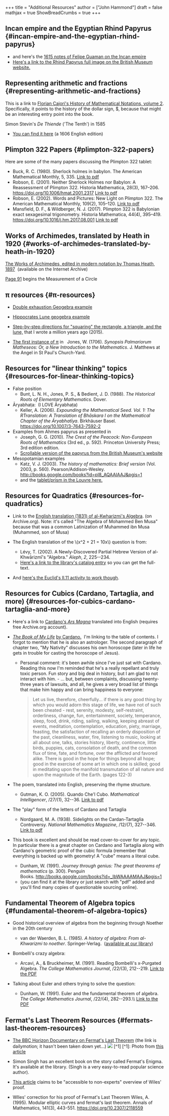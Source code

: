 +++
title = "Additional Resources"
author = ["John Hammond"]
draft = false
mathjax = true
ShowBreadCrumbs = true
+++

## Incan empire and the Egyptian Rhind Papyrus {#incan-empire-and-the-egyptian-rhind-papyrus}

-   and here's the [1615 notes of Felipe Guaman on the Incan empire](http://www5.kb.dk/permalink/2006/poma/356/en/image/?open=idm45693536739296)
-   [Here's a link to the Rhind Papyrus full image on the British Museum website.](https://www.britishmuseum.org/collection/object/Y_EA10058)


## Representing arithmetic and fractions {#representing-arithmetic-and-fractions}

This is a link to [Florian Cajori's History of Mathematical Notations, volume 2](https://archive.org/details/b29980343_0002/page/14/mode/2up). Specifically, it points to the history of the dollar sign, $, because that might be an interesting entry point into the book.

Simon Stevin's  _De Thiende_ ('The Tenth') in 1585

-   [You can find it here](https://books.google.com/books?id=aVdIAQAAMAAJ&pg=PA9&ci=99%252C363%252C407%252C298&source=bookclip#v=onepage&q&f=false) (a 1606 English edition)


## Plimpton 322 Papers {#plimpton-322-papers}

Here are some of the many papers discussing the Plimpton 322 tablet:

-   Buck, R. C. (1980). Sherlock holmes in babylon. The American Mathematical Monthly, 5, 335.
    [Link to pdf](/history/Buck1980.pdf)
-   Robson, E. (2001). Neither Sherlock Holmes nor Babylon: A Reassessment of Plimpton 322. Historia Mathematica, 28(3), 167–206. <https://doi.org/10.1006/hmat.2001.2317>
    [Link to pdf](/history/Robson2001.pdf)
-   Robson, E. (2002). Words and Pictures: New Light on Plimpton 322. The American Mathematical Monthly, 109(2), 105–120.
    [Link to pdf](/history/Robson2002.pdf)
-   Mansfield, D. F., &amp; Wildberger, N. J. (2017). Plimpton 322 is Babylonian exact sexagesimal trigonometry. Historia Mathematica, 44(4), 395–419. <https://doi.org/10.1016/j.hm.2017.08.001>
    [Link to pdf](/history/Mansfield2017.pdf)


## Works of Archimedes, translated by Heath in 1920 {#works-of-archimedes-translated-by-heath-in-1920}

[The Works of Archimedes, edited in modern notation by Thomas Heath, 1897](<https://archive.org/details/worksofarchimede00arch>)  (available on the Internet Archive)

[Page 91](<https://archive.org/details/worksofarchimede00arch/page/90/mode/2up>) begins the <span class="underline">Measurement of a Circle</span>


## π resources {#π-resources}

-   [Double exhaustion Geogebra
    example](https://www.geogebra.org/m/mxkvaf2w)

-   [Hippocrates Lune geogebra example](https://www.geogebra.org/m/pFrBKxbu)

-   [Step-by-step directions for "squaring" the rectangle, a triangle, and the lune,](https://docs.google.com/document/d/1DS22Sq61KAGp8Mz-zDs7b47wJPOKwmamxMecYRFtZbg/edit#heading=h.c4qr87x5w9ij)
    that I wrote a million years ago (2015).

-   [The first instance of π](https://archive.org/details/SynopsisPalmariorumMatheseosOrANewIntroductionToTheMathematics/page/n261/mode/2up) in   Jones, W. (1706). _Synopsis Palmariorum
    Matheseos: Or, a New Introduction to the Mathematics_. J. Matthews at
    the Angel in St Paul's Church-Yard.


## Resources for "linear thinking" topics {#resources-for-linear-thinking-topics}

-   False position
    -   Bunt, L. N. H., Jones, P. S., &amp; Bedient, J. D. (1988). _The
        Historical Roots of Elementary Mathematics_. Dover.
-   Āryabhaṭa:  (I LOVE Āryabhaṭa)
    -   Keller, A. (2006). _Expounding the Mathematical Seed. Vol. 1: The
        RTranslation: A Translation of Bhāskara I on the Mathematical
        Chapter of the Āryabhatīya_. Birkhäuser Basel.
        <https://doi.org/10.1007/3-7643-7592-2>
-   Examples from Ahmes papyrus as presented in
    -   Joseph, G. G. (2010). _The Crest of the Peacock: Non-European Roots
        of Mathematics_ (3rd ed., p. 592). Princeton University Press; 3rd
        edition edition.
    -   [Scrollable version of the papyrus from the British Museum's website](https://www.britishmuseum.org/collection/object/Y_EA10058)
-   Mesopotamian examples
    -   Katz, V. J. (2003). _The history of mathematics: Brief version_
        (Vol. 2003, p. 560). Pearson/Addison-Wesley.
        <http://books.google.com/books?id=pI8_AQAAIAAJ&pgis=1>
    -   and the
        [tablet/prism in the Louvre here.](http://ressources.louvrelens.fr/EXPLOITATION/oeuvre-ao-8862.aspx)


## Resources for Quadratics {#resources-for-quadratics}

-   Link to the
    [English
    translation (1831) of al-Kwharizmi's Algebra](https://archive.org/details/algebraofmohamme00khuwuoft/page/n7/mode/2up?view=theater). (on Archive.org).
    Note: it's called "The Algebra of Mohammed Ben Musa"  because that was
    a common Latinization of Muhammed ibn Musa  (Muhammed, son of Musa)

-   The English translation of the \\(x^2 + 21 = 10x\\) question is from:
    -   Lévy, T. (2002). A Newly-Discovered Partial Hebrew Version of
        al-Khwārizmī's "Algebra." _Aleph_, _2_, 225--234.
    -   [Here's a link to the library's
        catalog entry](https://go.exlibris.link/dPYC0GF1) so you can get the full-text.

-   And [here's the Euclid's II.11
    activity to work though](https://www.geogebra.org/m/ux4w6jkx).


## Resources for Cubics (Cardano, Tartaglia, and more) {#resources-for-cubics-cardano-tartaglia-and-more}

-   Here's a link to [Cardano's _Ars Magna_](https://archive.org/details/arsmagnaorruleso0000card) translated into English (requires free Archive.org account).
-   [_The Book of My Life_](https://archive.org/details/GirolamoCardanoTheBookOfMyLifeDeVitaPropriaLiber/page/n13/mode/2up) [by Cardano.](https://archive.org/details/GirolamoCardanoTheBookOfMyLifeDeVitaPropriaLiber/page/n13/mode/2up)  I'm linking to the table of contents. I forgot to mention that he is also an astrologer. The second paragraph of chapter two, "My Nativity" discusses his own horoscope (later in life he gets in trouble for casting the horoscope of Jesus).
    -   Personal comment: it's been awhile since I've just sat with Cardano. Reading this now I'm reminded that he's a really repellant and truly toxic person. Fun story and big deal in history, but I am glad to not interact with him. - ... but, between complaints, discussing twenty-three years of lawsuits, and all, he gives a very broad list of things that make him happy and can bring happiness to everyone:

        > Let us live, therefore, cheerfully... if there is any good thing by which you would adorn this stage of life, we have not of such been cheated - rest, serenity, modesty, self-restraint, orderliness, change, fun, entertainment, society, temperance, sleep, food, drink, riding, sailing, walking, keeping abreast of events, meditation, contemplation, education, piety, marriage, feasting, the satisfaction of recalling an orderly disposition of the past, cleanliness, water, fire, listening to music, looking at all about one, talks, stories history, liberty, continence, little birds, puppies, cats, consolation of death, and the common flux of time, fate, and fortune, over the afflicted and favored alike. There is good in the hope for things beyond all hope; good in the exercise of some art in which one is skilled; good in meditating upon the manifold transmutation of all nature and upon the magnitude of the Earth. (pages 122-3)

-   The poem, translated into English, preserving the rhyme structure.
    -   Gutman, K. O. (2005). Quando Che'l Cubo. _Mathematical Intelligencer_, /27/(1), 32--36.
        [Link to pdf](/history/Gutman2005.pdf)

-   The "play" form of the letters of Cardano and Tartaglia
    -   Nordgaard, M. A. (1938). Sidelights on the Cardan-Tartaglia Controversy. _National Mathematics Magazine_, /12/(7), 327--346.  [Link to pdf](/history/Nordgaard1938.pdf)

-   This book is excellent and should be read cover-to-cover for any topic. In particular there is a great chapter on Cardano and Tartaglia along with Cardano's geometric proof of the cubic formula (remember that everything is backed up with geometry! A "cube" means a literal cube.
    -   Dunham, W. (1991). _Journey through genius: The great theorems of mathematics_ (p. 300). Penguin Books. <http://books.google.com/books?id=_IbWAAAAMAAJ&pgis=1>
    -   (you can find it at the library or just search with "pdf" added and you'll find many copies of questionable sourcing online).


## Fundamental Theorem of Algebra topics {#fundamental-theorem-of-algebra-topics}

-   Good historical overview of algebra from the beginning through Noether in the 20th century
    -   van der Waerden, B. L. (1985). _A history of algebra: From al-Khwarizmi to noether_. Springer-Verlag.  ([available at our library](https://libcat.wichita.edu/vwebv/holdingsInfo?bibId=518269))

-   Bombelli's crazy algebra:
    -   Arcavi, A., &amp; Bruckheimer, M. (1991). Reading Bombelli's x-Purgated
        Algebra. _The College Mathematics Journal_, /22/(3), 212--219. [Link to the PDF](/history/Arcavi1991.pdf)

-   Talking about Euler and others trying to solve the question:
    -   Dunham, W. (1991). Euler and the fundamental theorem of algebra. _The College Mathematics Journal_, /22/(4), 282--293.\\\\ [Link to the PDF](/history/Dunham1991.pdf)


## Fermat's Last Theorem Resources {#fermats-last-theorem-resources}

-   [The BBC Horizon Documentary on Fermat's Last Theorem](https://www.dailymotion.com/video/x3wrbsb) (the link is dailymotion; it hasn't been taken down yet...) ![](/history/WilesPhoto.png)&nbsp;[^1]&nbsp;[^1]: Photo from [this article](https://www.ams.org/publications/journals/notices/201703/rnoti-p209.pdf)

-   Simon Singh has an excellent book on the story called Fermat's Enigma. It's available at the library. (Singh is a very easy-to-read popular science author).

-   [This article](https://www.ams.org/publications/journals/notices/201703/rnoti-p209.pdf) claims to be "accessible to non-experts" overview of Wiles' proof.

-   WIles' correction for his proof of Fermat's Last Theorem Wiles, A. (1995). Modular elliptic curves and fermat's last theorem. Annals of Mathematics, 141(3), 443-551. <https://doi.org/10.2307/2118559>
